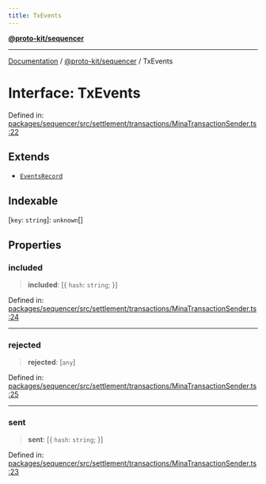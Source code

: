 ```yaml
---
title: TxEvents
---
```


[**@proto-kit/sequencer**](../README.md)

***

[Documentation](../../../README.md) / [@proto-kit/sequencer](../README.md) / TxEvents

# Interface: TxEvents

Defined in: [packages/sequencer/src/settlement/transactions/MinaTransactionSender.ts:22](https://github.com/proto-kit/framework/blob/4d6b3b6da51b3edee0fbf25ce72c1f59ec61e891/packages/sequencer/src/settlement/transactions/MinaTransactionSender.ts#L22)

## Extends

- [`EventsRecord`](../../common/type-aliases/EventsRecord.md)

## Indexable

\[`key`: `string`\]: `unknown`[]

## Properties

### included

> **included**: \[\{ `hash`: `string`; \}\]

Defined in: [packages/sequencer/src/settlement/transactions/MinaTransactionSender.ts:24](https://github.com/proto-kit/framework/blob/4d6b3b6da51b3edee0fbf25ce72c1f59ec61e891/packages/sequencer/src/settlement/transactions/MinaTransactionSender.ts#L24)

***

### rejected

> **rejected**: \[`any`\]

Defined in: [packages/sequencer/src/settlement/transactions/MinaTransactionSender.ts:25](https://github.com/proto-kit/framework/blob/4d6b3b6da51b3edee0fbf25ce72c1f59ec61e891/packages/sequencer/src/settlement/transactions/MinaTransactionSender.ts#L25)

***

### sent

> **sent**: \[\{ `hash`: `string`; \}\]

Defined in: [packages/sequencer/src/settlement/transactions/MinaTransactionSender.ts:23](https://github.com/proto-kit/framework/blob/4d6b3b6da51b3edee0fbf25ce72c1f59ec61e891/packages/sequencer/src/settlement/transactions/MinaTransactionSender.ts#L23)

